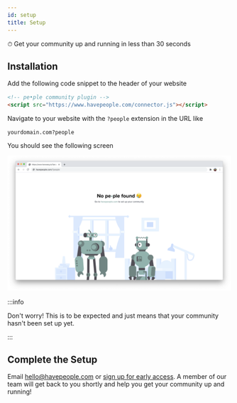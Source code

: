 ```yaml
---
id: setup
title: Setup
---
```


⏱ Get your community up and running in less than 30 seconds

## Installation
Add the following code snippet to the header of your website
```html
<!-- pe•ple community plugin -->
<script src="https://www.havepeople.com/connector.js"></script>
```

Navigate to your website with the `?people` extension in the URL like
```
yourdomain.com?people
```
You should see the following screen

![No Community](images/no-community.png)

:::info

Don't worry! This is to be expected and just means that your community hasn't been set up yet.

:::

## Complete the Setup
Email hello@havepeople.com or [sign up for early access](https://havepeople.com/#getaccess). A member of our team will get back to you shortly and help you get your community up and running!